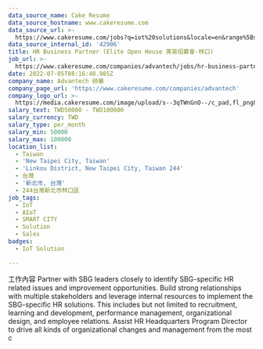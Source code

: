 ```yaml
---
data_source_name: Cake Resume
data_source_hostname: www.cakeresume.com
data_source_url: >-
  https://www.cakeresume.com/jobs?q=iot%20solutions&locale=en&range%5Bsalary_range%5D%5Bmin%5D=1000000
data_source_internal_id: '42906'
title: HR Business Partner (Elite Open House 菁英招募會-林口)
job_url: >-
  https://www.cakeresume.com/companies/advantech/jobs/hr-business-partner-elite-open-house-linkou
date: 2022-07-05T08:16:48.985Z
company_name: Advantech 研華
company_page_url: 'https://www.cakeresume.com/companies/advantech'
company_logo_url: >-
  https://media.cakeresume.com/image/upload/s--3qTWnGnO--/c_pad,fl_png8,h_200,w_200/v1643360279/yupj58zxpza7gabhhfyz.png
salary_text: TWD50000 - TWD100000
salary_currency: TWD
salary_type: per_month
salary_min: 50000
salary_max: 100000
location_list:
  - Taiwan
  - 'New Taipei City, Taiwan'
  - 'Linkou District, New Taipei City, Taiwan 244'
  - 台灣
  - '新北市, 台灣'
  - 244台灣新北市林口區
job_tags:
  - IoT
  - AIoT
  - SMART CITY
  - Solution
  - Sales
badges:
  - IoT Solution

---
```


工作內容 Partner with SBG leaders closely to identify SBG-specific HR related issues and improvement opportunities. Build strong relationships with multiple stakeholders and leverage internal resources to implement the SBG-specific HR solutions. This includes but not limited to recruitment, learning and development, performance management, organizational design, and employee relations. Assist HR Headquarters Program Director to drive all kinds of organizational changes and management from the most c